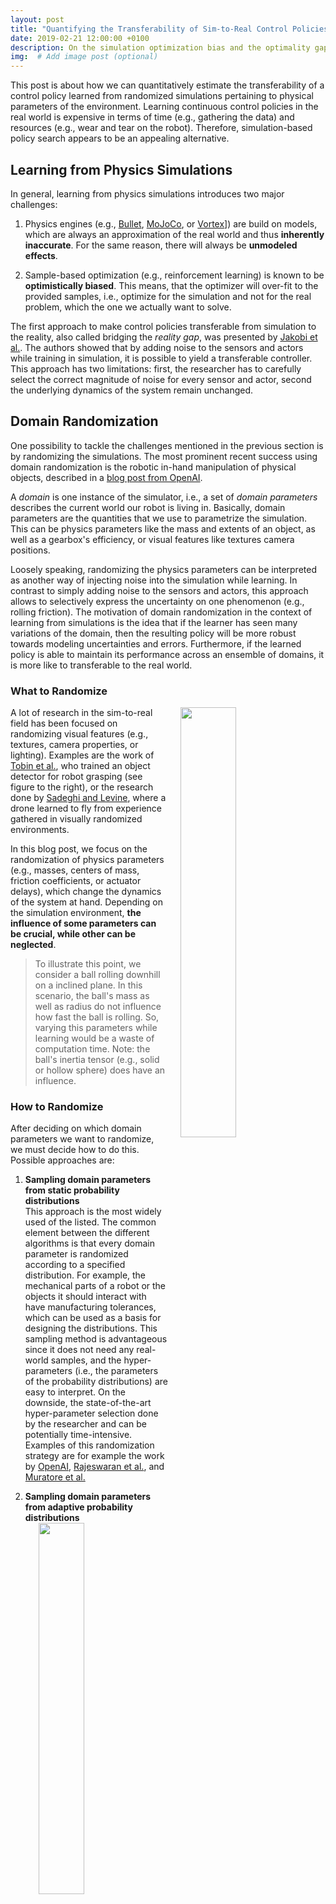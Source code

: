 ```yaml
---
layout: post
title: "Quantifying the Transferability of Sim-to-Real Control Policies"
date: 2019-02-21 12:00:00 +0100
description: On the simulation optimization bias and the optimality gap in the context of reinforcement learning # Add post description (optional)
img:  # Add image post (optional)
---
```


This post is about how we can quantitatively estimate the transferability of a control policy learned from randomized simulations pertaining to physical parameters of the environment. Learning continuous control policies in the real world is expensive in terms of time (e.g., gathering the data) and resources (e.g., wear and tear on the robot). Therefore, simulation-based policy search appears to be an appealing alternative.

## Learning from Physics Simulations

In general, learning from physics simulations introduces two major challenges:

1. Physics engines (e.g., [Bullet](https://pybullet.org/wordpress/), [MoJoCo](http://www.mujoco.org/), or [Vortex](https://www.cm-labs.com/vortex-studio/)]) are build on models, which are always an approximation of the real world and thus **inherently inaccurate**. For the same reason, there will always be **unmodeled effects**.

2. Sample-based optimization (e.g., reinforcement learning) is known to be **optimistically biased**. This means, that the optimizer will over-fit to the provided samples, i.e., optimize for the simulation and not for the real problem, which the one we actually want to solve.

The first approach to make control policies transferable from simulation to the reality, also called bridging the _reality gap_, was presented by [Jakobi et al.](http://users.sussex.ac.uk/~inmanh/jakobi95noise.pdf).
The authors showed that by adding noise to the sensors and actors while training in simulation, it is possible to yield a transferable controller. This approach has two limitations: first, the researcher has to carefully select the correct magnitude of noise for every sensor and actor, second the underlying dynamics of the system remain unchanged.

## Domain Randomization

One possibility to tackle the challenges mentioned in the previous section is by randomizing the simulations. The most prominent recent success using domain randomization is the robotic in-hand manipulation of physical objects, described in a [blog post from OpenAI](https://blog.openai.com/learning-dexterity/).

A _domain_ is one instance of the simulator, i.e., a set of _domain parameters_ describes the current world our robot is living in. Basically, domain parameters are the quantities that we use to parametrize the simulation. This can be physics parameters like the mass and extents of an object, as well as a gearbox's efficiency, or visual features like textures camera positions.

Loosely speaking, randomizing the physics parameters can be interpreted as another way of injecting noise into the simulation while learning. In contrast to simply adding noise to the sensors and actors, this approach allows to selectively express the uncertainty on one phenomenon (e.g., rolling friction).  The motivation of domain randomization in the context of learning from simulations is the idea that if the learner has seen many variations of the domain, then the resulting policy will be more robust towards modeling uncertainties and errors. Furthermore, if the learned policy is able to maintain its performance across an ensemble of domains, it is more like to transferable to the real world.

### What to Randomize

<img align="right" src="/assets/img/2019-02-28/Tobin_etal_2018--sim2real.jpg" width="42%" hspace="20px">

A lot of research in the sim-to-real field has been focused on randomizing visual features (e.g., textures, camera properties, or lighting). Examples are the work of [Tobin et al.](https://arxiv.org/pdf/1703.06907.pdf), who trained an object detector for robot grasping (see figure to the right), or the research done by [Sadeghi and Levine](https://arxiv.org/pdf/1611.04201.pdf), where a drone learned to fly from experience gathered in visually randomized environments.

In this blog post, we focus on the randomization of physics parameters (e.g., masses, centers of mass, friction coefficients, or actuator delays), which change the dynamics of the system at hand.
Depending on the simulation environment, **the influence of some parameters can be crucial, while other can be neglected**.

> To illustrate this point, we consider a ball rolling downhill on a inclined plane. In this scenario, the ball's mass as well as radius do not influence how fast the ball is rolling. So, varying this parameters while learning would be a waste of computation time.
Note: the ball's inertia tensor (e.g., solid or hollow sphere) does have an influence.

### How to Randomize

After deciding on which domain parameters we want to randomize, we must decide how to do this. Possible approaches are:

1. **Sampling domain parameters from static probability distributions**  
   This approach is the most widely used of the listed. The common element between the different algorithms is that every domain parameter is randomized according to a specified distribution.
   For example, the mechanical parts of a robot or the objects it should interact with have manufacturing tolerances, which can be used as a basis for designing the distributions.  This sampling method is advantageous since it does not need any real-world samples, and the hyper-parameters (i.e., the parameters of the probability distributions) are easy to interpret. On the downside, the state-of-the-art hyper-parameter selection done by the researcher and can be potentially time-intensive.
   Examples of this randomization strategy are for example the work by [OpenAI](https://arxiv.org/pdf/1808.00177.pdf),
   [Rajeswaran et al.](https://arxiv.org/pdf/1610.01283.pdf),
   and [Muratore et al.](https://www.ias.informatik.tu-darmstadt.de/uploads/Team/FabioMuratore/Muratore_Treede_Gienger_Peters--SPOTA_CoRL2018.pdf)

2. **Sampling domain parameters from adaptive probability distributions**  
   <img align="right" src="/assets/img/2019-02-28/Chebotar_etal_2018--adaptive_distr.png" width="39%" hspace="20px">
   [Chebotar et al.](https://arxiv.org/pdf/1810.05687.pdf) presented a very promising method on how to close the sim-to-real loop by adapting the distributions from which the domain parameters are sampled depending on results from real-world rollouts (see figure to the right).
   The main advantage is, that this approach alleviates the need for hand-tuning the distributions of the domain parameters, which is currently a significant part of the hyper-parameter search. On the other side, the adaptation requires data from the real robot which expensive.
   For this reason, we will only focus on methods that sample from static probability distributions.

3. **Applying adversarial perturbations**  
   One could argue that technically these approaches do not fit the domain randomization category, since the perturbations are not necessarily random. Nonetheless, we think this concept is an interesting compliment to the previously mentioned sampling methods. In particular, we want to highlight the following two ideas.
   [Mandlekar et al.](http://vision.stanford.edu/pdf/mandlekar2017iros.pdf) proposed physically plausible perturbations of the domain parameters by randomly deciding (Bernoulli experiment) when to add a rescaled gradient of the expected return w.r.t. the domain parameters. Moreover,the paper includes an ablation analysis on the effect of adding noise to the domain parameters or directly to the states.
   [Pinto et al.](https://arxiv.org/pdf/1703.02702.pdf) suggested to add a antagonist agent whose goal is to hinder the protagonist agent (the policy to be trained) from fulfilling its task. Both agents are trained simultaneously and make up a zero-sum game.  
   In general, adversarial approaches may provide a particularly robust policy.  However, without any further restrictions, it is always possible create scenarios in which the protagonist agent can never win, i.e., the policy will not learn the task.

> Interestingly, most recent work is focussed on randomising the _domain parameters_ in a per-episode fashion, i.e., once at the beginning of every rollout (excluding the adversarial approaches mentioned in the list above). Alternatively, one could randomize the parameters every time step.
We believe there could be few reasons to randomize once per rollout. First, it is harder to implement from the physics engine point of view. Second, the very frequent parameter changes are most likely detrimental to learning, because the resulting dynamics would become significantly nosier.

## Quantifying the Transferability During Learning

In the state-of-the-art of sim-to-real reinforcement learning, there are several algorithms which learn (robust) continuous control policies in simulation. Some of them already showed the ability to transfer from simulation to reality.
However, all of these algorithms lack a measure of the policy's transferability and thus they just train for a given number of rollouts or transitions. Usually, this problem is bypassed by training for a "very long time" (i.e., using a "huge amount" of samples) and then testing the resulting policy on the real system. If the performance is not satisfactory, the procedure is repeated.

[Muratore et al.](https://www.ias.informatik.tu-darmstadt.de/uploads/Team/FabioMuratore/Muratore_Treede_Gienger_Peters--SPOTA_CoRL2018.pdf) presented an algorithm called Simulation-based Policy Optimization with Transferability Assessment (SPOTA) which is able to directly transfer from an ensemble of source domains to an unseen target domain. The goal of SPOTA is not only to maximize the agent's expected discounted return under the influence of perturbed physics simulations, but also to provide an approximate probabilistic guarantee on the loss in terms of this performance mueasure when applying the found policy $\pi(\theta)$, a mapping from states to actions, to a different domain.

We start by framing reinforcement learning problem as a _stochastic program_, i.e., maximizing the expectation of estimated discounted return $$J(\theta)$$ over the domain parameters $$\xi \sim p(\xi; \psi)$$, where $$\psi$$ are the parameters of the distribution

$$
    J(\theta^{\star}) = \max_{\theta \in \Theta} \mathbb{E}_\xi \left[J(\theta, \xi) \right].
$$

Since it is intractable to compute the expectation over all domains, we approximate the stochastic program using $n$ samples

$$
    \hat{J}_n(\theta^{\star}_n) = \max_{\theta \in \Theta} \frac{1}{n}\sum_{i=1}^{n} J(\theta, \xi_i).
$$

It has been shown under mild assumptions, which are fulfilled in the reinforcement leaning setting, that [sample-based optimization is optimistically biased](https://agupubs.onlinelibrary.wiley.com/doi/abs/10.1029/WR025i002p00152), i.e., the solution is guaranteed to degrade in terms of performance when transformed to the real system.
This loss in performance can be expressed by the _Simulation Optimization Bias_ (SOB)

$$
    \mathrm{b}\left[ \hat{J}_n(\theta^{\star}_n) \right] =
    \underbrace{
        \mathbb{E}_\xi \left[ \max_{\hat{\theta} \in \Theta} \frac{1}{n}\sum_{i=1}^{n} J(\hat{\theta}, \xi_i) \right]
    }_{\text{optimal value for samples}}
    -
    \underbrace{
        \max_{\theta \in \Theta} \mathbb{E}_\xi \left[ J(\theta, \xi) \right]
    }_{\text{true optimal value}}
    \ge 0.
$$

The figure below qualitatively displays the SOB between the true optimum $J(\theta^\star)$ and the sample-based optimum $\hat{J}_n(\theta_n^\star)$. The shaded region visualizes the variance arising when approximating $J(\theta)$ with $n$ domains.

<center>
<img src="/assets/img/2019-02-28/SOB_sketch.png" width="50%">
</center>

Unfortunately, this quantity can not be used right away as an objective function, because we can not compute the expectation in the minuend, and we do not know the optimal policy parameters for the real system $\theta^\star$ in the subtrahend. Inspired by the work of [Mak et al.](https://ac.els-cdn.com/S0167637798000546/1-s2.0-S0167637798000546-main.pdf?_tid=8f5399ae-fda8-41f9-b499-5991d943237c&acdnat=1550665775_b5dfa73c82228c19975ebbc882d775a7) on assessing the solution quality of convex stochastic problems, we employ the _Optimality Gap_ (OG) at the candidate solution $\theta^c$

$$
    G(\theta^c) =
    \underbrace{\max_{\theta \in \Theta} \mathbb{E}_\xi \left[J(\theta, \xi) \right]}_{\text{best solution's value}} -
    \underbrace{\mathbb{E}_\xi \left[J(\theta^c, \xi) \right]}_{\text{candidate solution's value}}
    \ge 0
$$

to quantify how much our solution $\theta^c$, e.g. yielded by a policy search algorithm, is worse than the best solution the algorithm could have found. In general, this measure is agnostic to the fact if we are evaluating the policies in simulation or reality. Since we are discussing the sim-to-real setting, think of OG as a quantification of our solutions suboptimality in simulation. However, computing $G(\theta^c)$ also includes an expectation over all domains. Thus, we have to approximate it from samples. Using $n$ domains, the estimated OG at our candidate solution is

$$
    \hat{G}_n(\theta^c) = \max_{\theta\in\Theta} \hat{J}_n(\theta) - \hat{J}_n(\theta^c) \ge G(\theta^c).
$$

In SPOTA, an upper confidence bound on $\hat{G}_n(\theta^c)$ is used to give a probabilistic guarantee on the transferability of the policy learned in simulation. So, the results is a policy that with probability $(1-\alpha)$ does not lose more than $\beta$ in terms of return when transferred from one domain to a different domain of the same source distribution $p(\xi; \psi)$. Essentially, SPOTA increases the number of domains for every iteration until the policy's upper confidence bound on the estimated OG is lower than the desired threshold $\beta$.  

Let's assume everything worked out fine and we trained a policy from randomized simulations such that the upper confidence bound on $\hat{G}_n(\theta^c)$ was reduced below the desired threshold. Now, the key question is if this property actually contributes to our goal of obtaining a low Simulation Optimization Bias (SOB).  The relation between the OG and and the SOB can be written as

$$
    \mathrm{b}\left[ \hat{J}_n(\theta^{\star}_n) \right] = \mathbb{E}_\xi \left[ \hat{G}_n(\theta^c) \right]- G(\theta^c)
$$

where in this case the evaluation is performed in the real world.<!-- where in this case $G(\theta^c)$ is evaluated in the real world. -->
Therefore, lowering the upper confidence bound on the estimated OG $\hat{G}_n(\theta^c)$ contributes to lowering the SOB $\mathrm{b}\left[ \hat{J}_n(\theta^{\star}_n) \right]$.

> Please note, that the terminology used in this post deviates sightly from the one used in [Muratore et al.](https://www.ias.informatik.tu-darmstadt.de/uploads/Team/FabioMuratore/Muratore_Treede_Gienger_Peters--SPOTA_CoRL2018.pdf).

### SPOTA &mdash; Sim-to-Sim Results

Preceding results on transferring policies trained with SPOTA from one simulation to another have been reported in [Muratore et al.](https://www.ias.informatik.tu-darmstadt.de/uploads/Team/FabioMuratore/Muratore_Treede_Gienger_Peters--SPOTA_CoRL2018.pdf). The videos below show the performance in example scenarios side-by-side with **3 baselines**:

* **EPOpt** by [Rajeswaran et al.](https://arxiv.org/pdf/1610.01283.pdf) which is a domain ranomization algorithm that maximizes the [conditional value at risk](https://en.wikipedia.org/wiki/Expected_shortfall) of the expected discounted return
* **TRPO** without domain randomization (implementation from [Duan et al.](https://arxiv.org/pdf/1604.06778.pdf))
* **LQR** applying optimal control for the system linearized around the goal state (an equilibrium)

<center>
<iframe width="603" height="452" src="https://www.youtube.com/embed/RQ7zq_bcv_k" frameborder="0" allow="accelerometer; autoplay; encrypted-media; gyroscope; picture-in-picture" allowfullscreen></iframe>

<iframe width="603" height="452" src="https://www.youtube.com/embed/ORi9sjhs_tw" frameborder="0" allow="accelerometer; autoplay; encrypted-media; gyroscope; picture-in-picture" allowfullscreen></iframe>
</center>

### SPOTA &mdash; Sim-to-Real Results

Finally, we want to share some _early_  results acquired on the [2 DoF Ball Balancer from Quanser](https://www.quanser.com/products/2-dof-ball-balancer/). Here, the task is to stabilize a ball at the center of the plate. The device receives voltage commands for the two motors and yields measurements of the ball position (2D relative to the plate) as well as the motors' shaft angular positions (relative to their initial position). Including the velocities derived from the position signals, the system has a 2-dim continuous action space and a 8-dim continuous observation space.

Assume we obtained an analytical model of the dynamics and determined the parameters with some imperfections (e.g., the characteristics of the servo motors from the data sheet do not match the reality).

In the first experiment, we investigate what happens if we train control policies on a slightly faulty simulator using a model-free reinforcement learning algorithm called Proximal Policy Optimization (PPO). 
 
**Left video**: a policy learned with PPO on a simulator with larger ball and larger plate&mdash; tested on the nominal system.  
**Right video**: another policy learned with PPO on a simulator with higher motor as well as gear box efficiency&mdash; tested on the nominal system.  
<center>
<video width="301" src="/assets/vid/2019-02-28/HC_trn_domain1_stabilizing.mov" frameborder="0" allow="accelerometer; autoplay; encrypted-media; gyroscope; picture-in-picture" allowfullscreen muted loop controls></video>

<video width="301" src="/assets/vid/2019-02-28/HC_trn_domain2_stabilizing.mov" frameborder="0" allow="accelerometer; autoplay; encrypted-media; gyroscope; picture-in-picture" allowfullscreen muted loop controls></video>
</center>

<br>
In the second experiment, we test policies trained using SPOTA, i.e., applying domain randomization.  

**Left video**: a policy learned with SPOTA&mdash; tested on the nominal system.  
**Right video**: the same policy learned with SPOTA&mdash; tested with a modified ball (the ball was cut open and filled with paper, the remaining glue makes the ball roll unevenly).
<center>
<video width="301" src="/assets/vid/2019-02-28/SPOTA_nominal_stabilizing.mov" frameborder="0" allow="accelerometer; autoplay; encrypted-media; gyroscope; picture-in-picture" allowfullscreen muted loop controls></video>

<video width="301" src="/assets/vid/2019-02-28/SPOTA_heavier_ball_stablilizing.mov" frameborder="0" allow="accelerometer; autoplay; encrypted-media; gyroscope; picture-in-picture" allowfullscreen muted loop controls></video>
</center>

> Disclaimer: despite a dead band in the servo motors' voltage commands, noisy velocity signals from the ball detection, and (minor) nonlinearities in the dynamics this stabilizing task can also be solved by tuning the gains of a PD-controller while executing real-world trials. Furthermore, after a careful parameter estimation, we are able to learn this task for the nominal system in simulation using PPO. However, the resulting policy is sensitive to model uncertainties (e.g., testing with a different ball).


## Author

[Fabio Muratore](https://www.ias.informatik.tu-darmstadt.de/Team/FabioMuratore) &mdash; Intelligent Autonomous Systems Group (TU Darmstadt) and Honda Research Institute Europe

## Acknowledgements

W would like to thank Ankur Handa for editing and Michael Gienger for proofreading this post.

## Credits

First figure with permission from Josh Tobin [(source)](https://arxiv.org/pdf/1703.06907.pdf)  
Second figure with permission from Yevgen Chebotar [(source)](https://arxiv.org/pdf/1810.05687.pdf)
